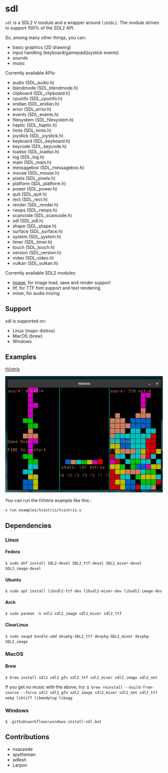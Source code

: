 # sdl

`sdl` is a SDL2 V module and a wrapper around `libSDL2`.
The module strives to support 100% of the SDL2 API.

So, among many other things, you can:
- basic graphics (2D drawing)
- input handling (keyboard/gamepad/joystick events)
- sounds
- music

Currently available APIs:
- audio      (SDL_audio.h)
- blendmode  (SDL_blendmode.h)
- clipboard  (SDL_clipboard.h)
- cpuinfo    (SDL_cpuinfo.h)
- endian     (SDL_endian.h)
- error      (SDL_error.h)
- events     (SDL_events.h)
- filesystem (SDL_filesystem.h)
- haptic     (SDL_haptic.h)
- hints      (SDL_hints.h)
- joystick   (SDL_joystick.h)
- keyboard   (SDL_keyboard.h)
- keycode    (SDL_keycode.h)
- loadso     (SDL_loadso.h)
- log        (SDL_log.h)
- main       (SDL_main.h)
- messagebox (SDL_messagebox.h)
- mouse      (SDL_mouse.h)
- pixels     (SDL_pixels.h)
- platform   (SDL_platform.h)
- power      (SDL_power.h)
- quit       (SDL_quit.h)
- rect       (SDL_rect.h)
- render     (SDL_render.h)
- rwops      (SDL_rwops.h)
- scancode   (SDL_scancode.h)
- sdl        (SDL_sdl.h)
- shape      (SDL_shape.h)
- surface    (SDL_surface.h)
- system     (SDL_system.h)
- timer      (SDL_timer.h)
- touch      (SDL_touch.h)
- version    (SDL_version.h)
- video      (SDL_video.h)
- vulkan     (SDL_vulkan.h)

Currently available SDL2 modules:
- [image](image/README.md), for image load, save and render support
- ttf, for TTF font support and text rendering
- mixer, for audio mixing

## Support
sdl is supported on:
- Linux (major distros)
- MacOS (brew)
- Windows

## Examples

[tVintris](examples/tvintris)

![tVintris screenshot](/examples/tvintris/images/tvintris.png)

You can run the tVintris example like this :
```
v run examples/tvintris/tvintris.v
```

## Dependencies

### Linux

#### Fedora
`$ sudo dnf install SDL2-devel SDL2_ttf-devel SDL2_mixer-devel SDL2_image-devel`

#### Ubuntu
`$ sudo apt install libsdl2-ttf-dev libsdl2-mixer-dev libsdl2-image-dev`

#### Arch
 `$ sudo pacman -S sdl2 sdl2_image sdl2_mixer sdl2_ttf`

#### ClearLinux
`$ sudo swupd bundle-add devpkg-SDL2_ttf devpkg-SDL2_mixer devpkg-SDL2_image`

### MacOS

#### Brew
`$ brew install sdl2 sdl2_gfx sdl2_ttf sdl2_mixer sdl2_image sdl2_net`

If you get no music with the above, try:
`$ brew reinstall --build-from-source --force sdl2 sdl2_gfx sdl2_image sdl2_mixer sdl2_net sdl2_ttf webp libtiff libmodplug libogg`

### Windows

`$ .github\workflows\windows-install-sdl.bat`

## Contributions

- nsauzede
- spytheman
- adlesh
- Larpon
